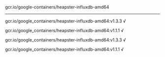 gcr.io/google-containers/heapster-influxdb-amd64 

----
gcr.io/google_containers/heapster-influxdb-amd64:v1.3.3 √

gcr.io/google_containers/heapster-influxdb-amd64:v1.1.1 √

gcr.io/google_containers/heapster-influxdb-amd64:v1.3.3 √

gcr.io/google_containers/heapster-influxdb-amd64:v1.1.1 √

